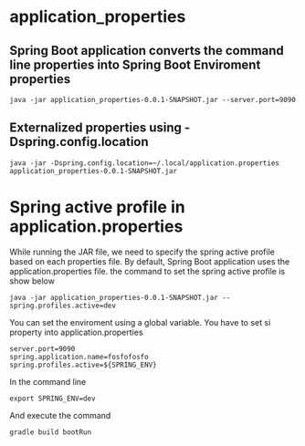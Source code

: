 # application_properties

## Spring Boot application converts the command line properties into Spring Boot Enviroment properties
```shell
java -jar application_properties-0.0.1-SNAPSHOT.jar --server.port=9090 
```

## Externalized properties using -Dspring.config.location
```shell
java -jar -Dspring.config.location=~/.local/application.properties application_properties-0.0.1-SNAPSHOT.jar
```

# Spring active profile in application.properties
While running the JAR file, we need to specify the spring active profile based on each properties file. By default, Spring Boot application uses the application.properties file. the command to set the spring active profile is show below
```shell
java -jar application_properties-0.0.1-SNAPSHOT.jar --spring.profiles.active=dev
```

You can set the enviroment using a global variable. You have to set si property into application.properties
```shell
server.port=9090
spring.application.name=fosfofosfo
spring.profiles.active=${SPRING_ENV}
```

In the command line 
```shell
export SPRING_ENV=dev
```

And execute the command
```shell
gradle build bootRun
```